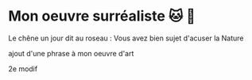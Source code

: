 # Mon oeuvre surréaliste :cat: :koala:

Le chêne un jour dit au roseau :
Vous avez bien sujet d'acuser la Nature

ajout d'une phrase à mon oeuvre d'art

2e modif
